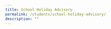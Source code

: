 ```yaml
---
title: School Holiday Advisory
permalink: /students/school-holiday-advisory/
description: ""
---
```

